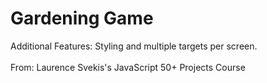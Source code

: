 # Gardening Game
Additional Features: Styling and multiple targets per screen.
</br>
</br>
From: Laurence Svekis's JavaScript 50+ Projects Course